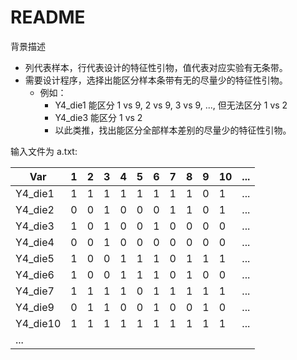 
# README

背景描述

- 列代表样本，行代表设计的特征性引物，值代表对应实验有无条带。
- 需要设计程序，选择出能区分样本条带有无的尽量少的特征性引物。
    - 例如：
        - Y4_die1 能区分 1 vs 9, 2 vs 9, 3 vs 9, ..., 但无法区分 1 vs 2
        - Y4_die3 能区分 1 vs 2
        - 以此类推，找出能区分全部样本差别的尽量少的特征性引物。


输入文件为 a.txt:

| Var      | 1 | 2 | 3 | 4 | 5 | 6 | 7 | 8 | 9 | 10 | ... |
|----------|---|---|---|---|---|---|---|---|---|----|-----|
| Y4_die1  | 1 | 1 | 1 | 1 | 1 | 1 | 1 | 1 | 0 | 1  | ... |
| Y4_die2  | 0 | 0 | 1 | 0 | 0 | 0 | 1 | 1 | 0 | 1  | ... |
| Y4_die3  | 1 | 0 | 1 | 0 | 0 | 1 | 0 | 0 | 0 | 0  | ... |
| Y4_die4  | 0 | 0 | 1 | 0 | 0 | 0 | 0 | 0 | 0 | 0  | ... |
| Y4_die5  | 1 | 0 | 0 | 1 | 1 | 1 | 0 | 1 | 1 | 1  | ... |
| Y4_die6  | 1 | 0 | 0 | 1 | 1 | 1 | 0 | 1 | 0 | 0  | ... |
| Y4_die7  | 1 | 1 | 1 | 1 | 0 | 1 | 1 | 1 | 1 | 1  | ... |
| Y4_die9  | 0 | 1 | 1 | 0 | 0 | 1 | 0 | 0 | 1 | 0  | ... |
| Y4_die10 | 1 | 1 | 1 | 1 | 1 | 1 | 1 | 1 | 1 | 1  | ... |
| ...      |   |   |   |   |   |   |   |   |   |    |     |

